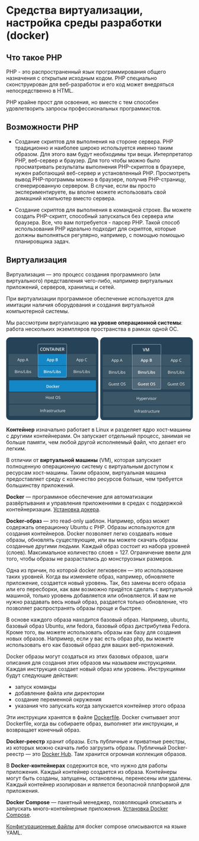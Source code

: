 # Средства виртуализации, настройка среды разработки (docker)

## Что такое PHP
PHP - это распространенный язык программирования общего назначения с открытым исходным кодом. PHP специально сконструирован для веб-разработок и его код может внедряться непосредственно в HTML.

PHP крайне прост для освоения, но вместе с тем способен удовлетворить запросы профессиональных программистов.

## Возможности PHP
* Создание скриптов для выполнения на стороне сервера. PHP традиционно и наиболее широко используется именно таким образом. Для этого вам будут необходимы три вещи. Интерпретатор PHP, веб-сервер и браузер. Для того чтобы можно было просматривать результаты выполнения PHP-скриптов в браузере, нужен работающий веб-сервер и установленный PHP. Просмотреть вывод PHP-программы можно в браузере, получив PHP-страницу, сгенерированную сервером. В случае, если вы просто экспериментируете, вы вполне можете использовать свой домашний компьютер вместо сервера.

* Создание скриптов для выполнения в командной строке. Вы можете создать PHP-скрипт, способный запускаться без сервера или браузера. Все, что вам потребуется - парсер PHP. Такой способ использования PHP идеально подходит для скриптов, которые должны выполняться регулярно, например, с помощью помощью планировщика задач.

## Виртуализация
Виртуализация — это процесс создания программного (или виртуального) представления чего-либо, например виртуальных приложений, серверов, хранилищ и сетей.

При виртуализации программное обеспечение используется для имитации наличия оборудования и создания виртуальной компьютерной системы.

Мы рассмотрим виртуализацию **на уровне операционной системы**: работа нескольких экземпляров пространства в рамках одной ОС.

![Docker img](docker/img/docker.jpg)

**Контейнер** изначально работает в Linux и разделяет ядро хост-машины с другими контейнерами. Он запускает отдельный процесс, занимая не больше памяти, чем любой другой исполняемый файл, что делает его легким.

В отличии от **виртуальной машины** (VM), которая запускает полноценную операционную систему с виртуальным доступом к ресурсам хост-машины. Таким образом, виртуальная машина предоставляет среду с количество ресурсов больше, чем требуется большинству приложений.

**Docker** — программное обеспечение для автоматизации развёртывания и управления приложениями в средах с поддержкой контейнеризации.
[Установка докера](https://docs.docker.com/install).

**Docker-образ** — это read-only шаблон. Например, образ может содержать операционку Ubuntu c PHP. Образы используются для создания контейнеров. Docker позволяет легко создавать новые образы, обновлять существующие, или вы можете скачать образы созданные другими людьми. Каждый образ состоит из набора уровней (слоев).  Максимальное количество слоев = 127. Ограничение ввели для того, чтобы образы не разрастались до монструозных размеров.

Одна из причин, по которой docker легковесен — это использование таких уровней. Когда вы изменяете образ, например, обновляете приложение, создается новый уровень. Так, без замены всего образа или его пересборки, как вам возможно придётся сделать с виртуальной машиной, только уровень добавляется или обновляется. И вам не нужно раздавать весь новый образ, раздается только обновление, что позволяет распространять образы проще и быстрее.

В основе каждого образа находится базовый образ. Например, ubuntu, базовый образ Ubuntu, или fedora, базовый образ дистрибутива Fedora. Кроме того, вы можете использовать образы как базу для создания новых образов. Например, если у вас есть образ php, вы можете использовать его как базовый образ для ваших веб-приложений.

Docker образы могут создаться из этих базовых образов, шаги описания для создания этих образов мы называем инструкциями. Каждая инструкция создает новый образ или уровень. Инструкциями будут следующие действия:

* запуск команды
* добавление файла или директории
* создание переменной окружения
* указания что запускать когда запускается контейнер этого образа

Эти инструкции хранятся в файле [Dockerfile](https://docs.docker.com/engine/reference/builder). Docker считывает этот Dockerfile, когда вы собираете образ, выполняет эти инструкции, и возвращает конечный образ.

**Docker-реестр** хранит образы. Есть публичные и приватные реестры, из которых можно скачать либо загрузить образы. Публичный Docker-реестр — это [Docker Hub](https://hub.docker.com/search?q=&type=image). Там хранится огромная коллекция образов.

В **Docker-контейнерах** содержится все, что нужно для работы приложения. Каждый контейнер создается из образа. Контейнеры могут быть созданы, запущены, остановлены, перенесены или удалены. Каждый контейнер изолирован и является безопасной платформой для приложения.

**Docker Compose** — пакетный менеджер, позволяющий описывать и запускать много-контейнерные приложения. 
[Установка Docker Compose](https://docs.docker.com/compose/install/).

[Конфигурационные файлы](https://docs.docker.com/compose/compose-file/) для docker compose описываются на языке YAML.

